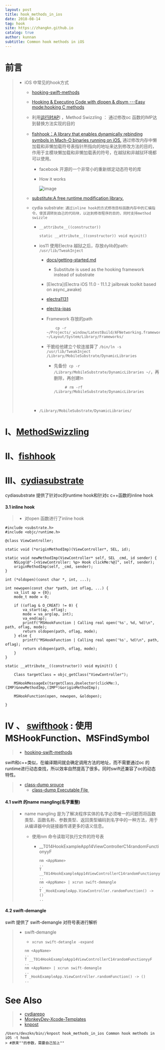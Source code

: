 ```yaml
---
layout: post
title: hook_methods_in_ios
date: 2018-08-14
tag: hook
site: https://zhangkn.github.io
catalog: true
author: kunnan
subtitle: Common hook methods in iOS
---
```




# 前言

> * iOS    中常见的hook方式
>
>   * [hooking-swift-methods](https://kunnan.github.io/2018/06/06/hooking-swift-methods/)
>
>   * [Hooking & Executing Code with dlopen & dlsym ---Easy mode:hooking C methods](https://github.com/zhangkn/hookingCmethods)
>
>   * 利用[运行时AP](https://kunnan.github.io/tags/#Runtime)I ，Method Swizzling ：  通过修改oc 函数的IMP达到替换方法实现的目的
>
>   * [fishhook：A library that enables dynamically rebinding symbols in Mach-O binaries running on iOS.](https://github.com/facebook/fishhook) 通过修改内存中懒加载和非懒加载符号表指针所指向的地址来达到修改方法的目的，作用于主模块懒加载和非懒加载表的符号，在越狱和非越狱环境都可以使用。
>
>      * facebook 开源的一个非常小的重新绑定动态符号的库
>
>      * How it works
>
>         ![image](https://wx3.sinaimg.cn/large/af39b376gy1fu976jnsf3j20jo0pc76u.jpg)
>
>   * [substitute:A free runtime modification library.](https://github.com/coolstar/substitute)
>
>   * cydia substrate: `通过inline hook的方式修改目标函数内存中的汇编指令，使其调转到自己的代码块，以达到修改程序的目的，同时支持method swizzle`
>
>     * ` __attribute__((constructor)) `
>
>       ```
>       static __attribute__((constructor)) void myinit() 
>       ```
>
>       
>
>     * ios11 使用Electra 越狱之后，存放dylib的path: `/usr/lib/TweakInject`
>
>       
>
>       * [docs/getting-started.md](https://github.com/coolstar/electra/blob/master/docs/getting-started.md)
>
>         * Substitute is used as the hooking framework instead of substrate
>           
>
>       * [Electra](Electra iOS 11.0 - 11.1.2 jailbreak toolkit based on async_awake)
>
>       * [electra1131](https://github.com/coolstar/electra1131)
>
>       * [electra-ipas](https://github.com/coolstar/electra-ipas)
>
>       * Framework 存放的path
>
>         ```
>             cp -r ~/Projects/_window/LatestBuild/AFNetworking.framework ~/Layout/System/Library/Frameworks/
>         
>         ```
>
>         
>
>       * 干脆给他建立个软连接算了       ` /bin/ln -s   /usr/lib/TweakInject /Library/MobileSubstrate/DynamicLibraries `
>
>         * 先备份` cp -r /Library/MobileSubstrate/DynamicLibraries ~/`，再删除，再创建ln
>
>           ```
>                # rm -rf /Library/MobileSubstrate/DynamicLibraries
>           ```
>
>
>       ​    
>     
>     * `/Library/MobileSubstrate/DynamicLibraries/`
>
>   
>
> 
>
> 





# I、[MethodSwizzling](https://github.com/hooktweaks/iOSREBook/blob/master/chapter-6/6.4-Hook/MethodSwizzling/MethodSwizzling/HookManager.m) 



# II、[fishhook](https://github.com/hooktweaks/iOSREBook/tree/master/chapter-6/6.4-Hook/FishHook/FishHook/fishhook)



# III、[cydiasubstrate](https://github.com/hooktweaks/iOSREBook/blob/master/chapter-6/6.4-Hook/cydiasubstrate/Tweak.xm)

cydiasubstrate 提供了针对oc的runtime hook和针对c c++函数的inline hook 

#### 3.1 inline hook

> * 对open 函数进行了inline hook 

```
#include <substrate.h>
#include <objc/runtime.h>

@class ViewController;

static void (*originMethodImp)(ViewController*, SEL, id);

static void newMethodImp(ViewController* self, SEL _cmd, id sender) { 
	NSLog(@"-[<ViewController: %p> Hook clickMe:%@]", self, sender); 
	originMethodImp(self, _cmd, sender); 
}

int (*oldopen)(const char *, int, ...);

int newopen(const char *path, int oflag, ...) {
    va_list ap = {0};
    mode_t mode = 0;
    
    if ((oflag & O_CREAT) != 0) {
        va_start(ap, oflag);
        mode = va_arg(ap, int);
        va_end(ap);
        printf("MSHookFunction | Calling real open('%s', %d, %d)\n", path, oflag, mode);
        return oldopen(path, oflag, mode);
    } else {
        printf("MSHookFunction | Calling real open('%s', %d)\n", path, oflag);
        return oldopen(path, oflag, mode);
    }
}

static __attribute__((constructor)) void myinit() {

    Class targetClass = objc_getClass("ViewController");
    
	MSHookMessageEx(targetClass,@selector(clickMe:),(IMP)&newMethodImp,(IMP*)&originMethodImp);

	MSHookFunction(open, newopen, &oldopen);

}

```



# IV 、 [swifthook](https://github.com/hooktweaks/iOSREBook/blob/master/chapter-6/6.4-Hook/HookSwift/Tweak.xm) : 使用MSHookFunction、MSFindSymbol

> * [hooking-swift-methods](https://kunnan.github.io/2018/06/06/hooking-swift-methods/)

swift和c++类似，在编译期间就会确定调用方法的地址，而不需要通过oc  的runtime进行动态查找，所以效率自然提高了很多。同时swift还兼容了oc的动态特性。

> * [class-dump srouce](https://github.com/iOSHacking/class-dump)
>   * [class-dump Executable File ](https://github.com/AloneMonkey/MonkeyDev/blob/master/bin/class-dump)

#### 4.1 swift 的name mangling(名字重整)

> * name mangling 是为了解决程序实体的名字必须唯一的问题而将函数类型、函数名称、参数类型、返回类型编码到名字中的一种方法，用于从编译器中向链接器传递更多的语义信息。
>
>   * 使用nm 命令读取可执行文件的符号表
>
>     * __T014HookExampleApp14ViewControllerC14randomFunctionyyF
>
>       ```
>       nm <AppName>
>       ..
>       T __T014HookExampleApp14ViewControllerC14randomFunctionyyF
>       ..
>       nm <AppName> | xcrun swift-demangle
>       ..
>       T _HookExampleApp.ViewController.randomFunction() -> ()
>       ..
>       
>       ```
>
>       



#### 4.2 swift-demangle

swift 提供了 swift-demangle  对符号表进行解析



> * swift-demangle
>
>   * `xcrun swift-detangle -expand`
>
>   ```
>   nm <AppName>
>   ..
>   T __T014HookExampleApp14ViewControllerC14randomFunctionyyF
>   ..
>   nm <AppName> | xcrun swift-demangle
>   ..
>   T _HookExampleApp.ViewController.randomFunction() -> ()
>   ..
>   
>   ```
>
>   



# See Also 

>* [cydiarepo](https://github.com/zhangkn/cydiarepo)
>* [MonkeyDev-Xcode-Templates](https://github.com/zhangkn/MonkeyDev-Xcode-Templates)
>* [knpost](https://github.com/zhangkn/KNBin/blob/master/knpost) 
>
```
/Users/devzkn/bin//knpost hook_methods_in_ios Common hook methods in iOS -t hook
> #原来""的参数，需要自己加上""
```

